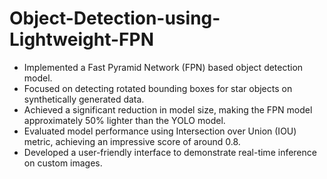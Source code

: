 # Object-Detection-using-Lightweight-FPN

* Implemented a Fast Pyramid Network (FPN) based object detection model.
* Focused on detecting rotated bounding boxes for star objects on synthetically generated data.
* Achieved a significant reduction in model size, making the FPN model approximately 50% lighter than the YOLO model.
* Evaluated model performance using Intersection over Union (IOU) metric, achieving an impressive score of around 0.8.
* Developed a user-friendly interface to demonstrate real-time inference on custom images.
